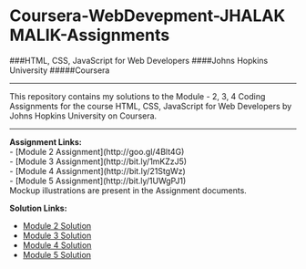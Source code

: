 # Coursera-WebDevepment-JHALAK MALIK-Assignments

###HTML, CSS, JavaScript for Web Developers
####Johns Hopkins University
#####Coursera
<hr>
This repository contains my solutions to the Module - 2, 3, 4 Coding Assignments for the course HTML, CSS, JavaScript for Web Developers by Johns Hopkins University on Coursera. <br>

<hr>
<b>Assignment Links:</b> <br>
- [Module 2 Assignment](http://goo.gl/4Blt4G) <br>
- [Module 3 Assignment](http://bit.ly/1mKZzJ5) <br>
- [Module 4 Assignment](http://bit.ly/21StgWz) <br>
- [Module 5 Assignment](http://bit.ly/1UWgPJ1) <br>
Mockup illustrations are present in the Assignment documents.
<br>

<b>Solution Links:</b> <br>
- [Module 2 Solution](http://faheemzunjani.github.io/Coursera-WebDev-JHU-Assignments/module-2-solution/index.html) <br>
- [Module 3 Solution](https://jhalakmalik.github.io/jhalakwebsitedevelopment/module_3%20assignment/index.html) <br>
- [Module 4 Solution](http://jhalakmalik.github.io/jhalakwebsitedevelopment/module_4%20assignment/index.html) <br>
- [Module 5 Solution](http://jhalakmalik.github.io/jhalakwebsitedevelopment/module_5%20assignment/index.html) <br>

